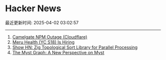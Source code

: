 # Hacker News

最近更新时间: 2025-04-02 03:02:57

--- 
1. [Camelgate NPM Outage (Cloudflare)](https://news.ycombinator.com/item?id=43548589) 
2. [Meru Health (YC S18) Is Hiring](https://www.ycombinator.com/companies/meru-health/jobs/ZjKcsyk-director-growth-marketing) 
3. [Show HN: Zig Topological Sort Library for Parallel Processing](https://github.com/williamw520/toposort) 
4. [The Myst Graph: A New Perspective on Myst](https://glthr.com/myst-graph-1) 
